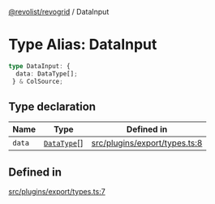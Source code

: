 [@revolist/revogrid](README.md) / DataInput

# Type Alias: DataInput

```ts
type DataInput: {
  data: DataType[];
 } & ColSource;
```

## Type declaration

| Name | Type | Defined in |
| ------ | ------ | ------ |
| `data` | [`DataType`](TypeAlias.DataType.md)[] | [src/plugins/export/types.ts:8](https://github.com/revolist/revogrid/blob/60c4961e100e626252b5238bec5f6c11285d15d0/src/plugins/export/types.ts#L8) |

## Defined in

[src/plugins/export/types.ts:7](https://github.com/revolist/revogrid/blob/60c4961e100e626252b5238bec5f6c11285d15d0/src/plugins/export/types.ts#L7)
